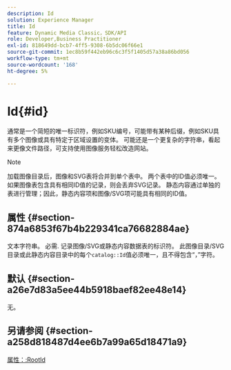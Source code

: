 ```yaml
---
description: Id
solution: Experience Manager
title: Id
feature: Dynamic Media Classic，SDK/API
role: Developer,Business Practitioner
exl-id: 818649dd-bcb7-4ff5-9308-6b5dc06f66e1
source-git-commit: 1ec8b59f442eb96c6c3f5f1405d57a38a86bd056
workflow-type: tm+mt
source-wordcount: '168'
ht-degree: 5%

---
```


# Id{#id}

通常是一个简短的唯一标识符，例如SKU编号，可能带有某种后缀，例如SKU具有多个图像或具有特定于区域设置的变体。 可能还是一个更复杂的字符串，看起来更像文件路径，可支持使用图像服务轻松改造网站。

>[!NOTE]
>
>加载图像目录后，图像和SVG表将合并到单个表中。 两个表中的ID值必须唯一。 如果图像表包含具有相同ID值的记录，则会丢弃SVG记录。 静态内容通过单独的表进行管理；因此，静态内容项和图像/SVG项可能具有相同的ID值。

## 属性 {#section-874a6853f67b4b229341ca76682884ae}

文本字符串。 必需. 记录图像/SVG或静态内容数据表的标识符。 此图像目录/SVG目录或此静态内容目录中的每个`catalog::Id`值必须唯一，且不得包含“，”字符。

## 默认 {#section-a26e7d83a5ee44b5918baef82ee48e14}

无。

## 另请参阅 {#section-a258d818487d4ee6b7a99a65d18471a9}

[属性：:RootId](../../../../../../is-api/image-catalog/image-serving-api-ref/c-image-catalog-reference/c-attributes-reference/r-rootid.md#reference-13653312925e4a08b90f99961d53f546)
